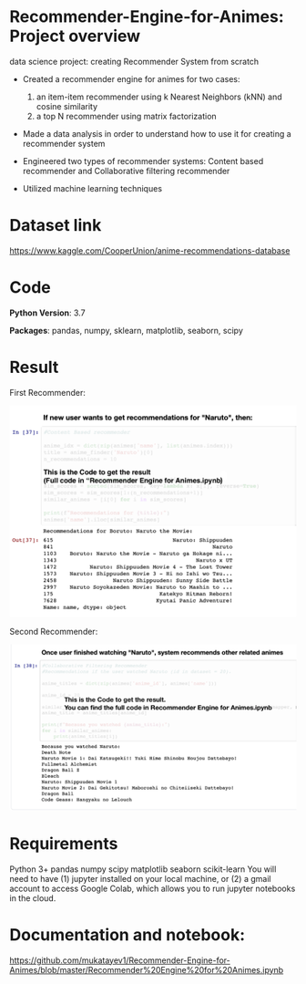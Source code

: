 # Recommender-Engine-for-Animes: Project overview
data science project: creating Recommender System from scratch

* Created a recommender engine for animes for two cases:
  1) an item-item recommender using k Nearest Neighbors (kNN) and cosine similarity
  2) a top N recommender using matrix factorization
  
* Made a data analysis in order to understand how to use it for creating a recommender system

* Engineered two types of recommender systems: Content based recommender and Collaborative filtering recommender

* Utilized machine learning techniques

# Dataset link
https://www.kaggle.com/CooperUnion/anime-recommendations-database

# Code 

**Python Version**: 3.7

**Packages**: pandas, numpy, sklearn, matplotlib, seaborn, scipy


# Result
First Recommender:

<img src="Screen%20Shot%202020-07-22%20at%206.22.06.png" width="650">

Second Recommender:

<img src="Screen%20Shot%202020-07-22%20at%206.30.36.png" width="650">

# Requirements
Python 3+
pandas
numpy
scipy
matplotlib
seaborn
scikit-learn
You will need to have (1) jupyter installed on your local machine, or (2) a gmail account to access Google Colab, which allows you to run jupyter notebooks in the cloud.

# Documentation and notebook:
https://github.com/mukatayev1/Recommender-Engine-for-Animes/blob/master/Recommender%20Engine%20for%20Animes.ipynb
